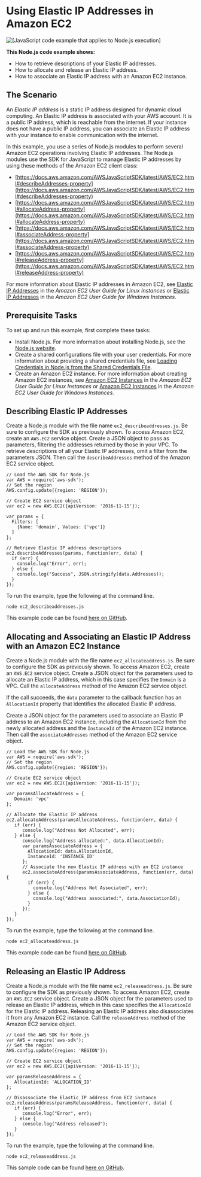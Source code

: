 # Using Elastic IP Addresses in Amazon EC2<a name="ec2-example-elastic-ip-addresses"></a>

![\[JavaScript code example that applies to Node.js execution\]](http://docs.aws.amazon.com/sdk-for-javascript/v3/developer-guide/images/nodeicon.png)

**This Node\.js code example shows:**
+ How to retrieve descriptions of your Elastic IP addresses\.
+ How to allocate and release an Elastic IP address\.
+ How to associate an Elastic IP address with an Amazon EC2 instance\.

## The Scenario<a name="ec2-example-elastic-ip-addresses-scenario"></a>

An *Elastic IP address* is a static IP address designed for dynamic cloud computing\. An Elastic IP address is associated with your AWS account\. It is a public IP address, which is reachable from the internet\. If your instance does not have a public IP address, you can associate an Elastic IP address with your instance to enable communication with the internet\.

In this example, you use a series of Node\.js modules to perform several Amazon EC2 operations involving Elastic IP addresses\. The Node\.js modules use the SDK for JavaScript to manage Elastic IP addresses by using these methods of the Amazon EC2 client class:
+ [https://docs.aws.amazon.com/AWSJavaScriptSDK/latest/AWS/EC2.html#describeAddresses-property](https://docs.aws.amazon.com/AWSJavaScriptSDK/latest/AWS/EC2.html#describeAddresses-property)
+ [https://docs.aws.amazon.com/AWSJavaScriptSDK/latest/AWS/EC2.html#allocateAddress-property](https://docs.aws.amazon.com/AWSJavaScriptSDK/latest/AWS/EC2.html#allocateAddress-property)
+ [https://docs.aws.amazon.com/AWSJavaScriptSDK/latest/AWS/EC2.html#associateAddress-property](https://docs.aws.amazon.com/AWSJavaScriptSDK/latest/AWS/EC2.html#associateAddress-property)
+ [https://docs.aws.amazon.com/AWSJavaScriptSDK/latest/AWS/EC2.html#releaseAddress-property](https://docs.aws.amazon.com/AWSJavaScriptSDK/latest/AWS/EC2.html#releaseAddress-property)

For more information about Elastic IP addresses in Amazon EC2, see [Elastic IP Addresses](https://docs.aws.amazon.com/AWSEC2/latest/UserGuide/elastic-ip-addresses-eip.html) in the *Amazon EC2 User Guide for Linux Instances* or [Elastic IP Addresses](https://docs.aws.amazon.com/AWSEC2/latest/WindowsGuide/elastic-ip-addresses-eip.html) in the *Amazon EC2 User Guide for Windows Instances*\.

## Prerequisite Tasks<a name="ec2-example-elastic-ip-addresses-prerequisites"></a>

To set up and run this example, first complete these tasks:
+ Install Node\.js\. For more information about installing Node\.js, see the [Node\.js website](https://nodejs.org)\.
+ Create a shared configurations file with your user credentials\. For more information about providing a shared credentials file, see [Loading Credentials in Node\.js from the Shared Credentials File](loading-node-credentials-shared.md)\.
+ Create an Amazon EC2 instance\. For more information about creating Amazon EC2 instances, see [Amazon EC2 Instances](https://docs.aws.amazon.com/AWSEC2/latest/UserGuide/Instances.html) in the *Amazon EC2 User Guide for Linux Instances* or [Amazon EC2 Instances](https://docs.aws.amazon.com/AWSEC2/latest/WindowsGuide/Instances.html) in the *Amazon EC2 User Guide for Windows Instances*\.

## Describing Elastic IP Addresses<a name="ec2-example-elastic-ip-addresses-describing"></a>

Create a Node\.js module with the file name `ec2_describeaddresses.js`\. Be sure to configure the SDK as previously shown\. To access Amazon EC2, create an `AWS.EC2` service object\. Create a JSON object to pass as parameters, filtering the addresses returned by those in your VPC\. To retrieve descriptions of all your Elastic IP addresses, omit a filter from the parameters JSON\. Then call the `describeAddresses` method of the Amazon EC2 service object\.

```
// Load the AWS SDK for Node.js
var AWS = require('aws-sdk');
// Set the region 
AWS.config.update({region: 'REGION'});

// Create EC2 service object
var ec2 = new AWS.EC2({apiVersion: '2016-11-15'});

var params = {
  Filters: [
    {Name: 'domain', Values: ['vpc']}
  ]
};

// Retrieve Elastic IP address descriptions
ec2.describeAddresses(params, function(err, data) {
  if (err) {
    console.log("Error", err);
  } else {
    console.log("Success", JSON.stringify(data.Addresses));
  }
});
```

To run the example, type the following at the command line\.

```
node ec2_describeaddresses.js
```

This example code can be found [here on GitHub](https://github.com/awsdocs/aws-doc-sdk-examples/blob/master/javascript/example_code/ec2/ec2_describeaddresses.js)\.

## Allocating and Associating an Elastic IP Address with an Amazon EC2 Instance<a name="ec2-example-elastic-ip-addresses-allocating-associating"></a>

Create a Node\.js module with the file name `ec2_allocateaddress.js`\. Be sure to configure the SDK as previously shown\. To access Amazon EC2, create an `AWS.EC2` service object\. Create a JSON object for the parameters used to allocate an Elastic IP address, which in this case specifies the `Domain` is a VPC\. Call the `allocateAddress` method of the Amazon EC2 service object\.

If the call succeeds, the `data` parameter to the callback function has an `AllocationId` property that identifies the allocated Elastic IP address\.

Create a JSON object for the parameters used to associate an Elastic IP address to an Amazon EC2 instance, including the `AllocationId` from the newly allocated address and the `InstanceId` of the Amazon EC2 instance\. Then call the `associateAddresses` method of the Amazon EC2 service object\.

```
// Load the AWS SDK for Node.js
var AWS = require('aws-sdk');
// Set the region 
AWS.config.update({region: 'REGION'});

// Create EC2 service object
var ec2 = new AWS.EC2({apiVersion: '2016-11-15'});

var paramsAllocateAddress = {
   Domain: 'vpc'
};

// Allocate the Elastic IP address
ec2.allocateAddress(paramsAllocateAddress, function(err, data) {
   if (err) {
      console.log("Address Not Allocated", err);
   } else {
      console.log("Address allocated:", data.AllocationId);
      var paramsAssociateAddress = {
        AllocationId: data.AllocationId,
        InstanceId: 'INSTANCE_ID'
      };
      // Associate the new Elastic IP address with an EC2 instance
      ec2.associateAddress(paramsAssociateAddress, function(err, data) {
        if (err) {
          console.log("Address Not Associated", err);
        } else {
          console.log("Address associated:", data.AssociationId);
        }
      });
   }
});
```

To run the example, type the following at the command line\.

```
node ec2_allocateaddress.js
```

This example code can be found [here on GitHub](https://github.com/awsdocs/aws-doc-sdk-examples/blob/master/javascript/example_code/ec2/ec2_allocateaddress.js)\.

## Releasing an Elastic IP Address<a name="ec2-example-elastic-ip-addresses-releasing"></a>

Create a Node\.js module with the file name `ec2_releaseaddress.js`\. Be sure to configure the SDK as previously shown\. To access Amazon EC2, create an `AWS.EC2` service object\. Create a JSON object for the parameters used to release an Elastic IP address, which in this case specifies the `AllocationId` for the Elastic IP address\. Releasing an Elastic IP address also disassociates it from any Amazon EC2 instance\. Call the `releaseAddress` method of the Amazon EC2 service object\.

```
// Load the AWS SDK for Node.js
var AWS = require('aws-sdk');
// Set the region 
AWS.config.update({region: 'REGION'});

// Create EC2 service object
var ec2 = new AWS.EC2({apiVersion: '2016-11-15'});

var paramsReleaseAddress = {
   AllocationId: 'ALLOCATION_ID'
};

// Disassociate the Elastic IP address from EC2 instance
ec2.releaseAddress(paramsReleaseAddress, function(err, data) {
   if (err) {
      console.log("Error", err);
   } else {
      console.log("Address released");
   }
});
```

To run the example, type the following at the command line\.

```
node ec2_releaseaddress.js
```

This sample code can be found [here on GitHub](https://github.com/awsdocs/aws-doc-sdk-examples/blob/master/javascript/example_code/ec2/ec2_releaseaddress.js)\.